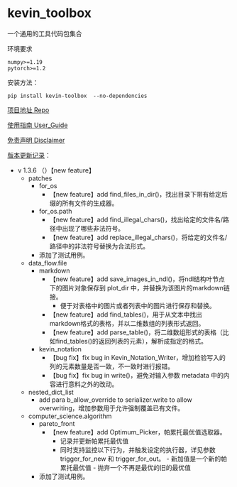 # kevin_toolbox

一个通用的工具代码包集合



环境要求

```shell
numpy>=1.19
pytorch>=1.2
```

安装方法：

```shell
pip install kevin-toolbox  --no-dependencies
```



[项目地址 Repo](https://github.com/cantbeblank96/kevin_toolbox)

[使用指南 User_Guide](./notes/User_Guide.md)

[免责声明 Disclaimer](./notes/Disclaimer.md)

[版本更新记录](./notes/Release_Record.md)：

- v 1.3.6 （）【new feature】
  - patches
    - for_os
      - 【new feature】add find_files_in_dir()，找出目录下带有给定后缀的所有文件的生成器。
    - for_os.path
      - 【new feature】add find_illegal_chars()，找出给定的文件名/路径中出现了哪些非法符号。
      - 【new feature】add replace_illegal_chars()，将给定的文件名/路径中的非法符号替换为合法形式。
    - 添加了测试用例。
  - data_flow.file
    - markdown
      - 【new feature】add save_images_in_ndl()，将ndl结构叶节点下的图片对象保存到 plot_dir 中，并替换为该图片的markdown链接。
        - 便于对表格中的图片或者列表中的图片进行保存和替换。
      - 【new feature】add find_tables()，用于从文本中找出markdown格式的表格，并以二维数组的列表形式返回。
      - 【new feature】add parse_table()，将二维数组形式的表格（比如find_tables()的返回列表的元素），解析成指定的格式。
    - kevin_notation
      - 【bug fix】fix bug in Kevin_Notation_Writer，增加检验写入的列的元素数量是否一致，不一致时进行报错。
      - 【bug fix】fix bug in write()，避免对输入参数 metadata 中的内容进行意料之外的改动。
  - nested_dict_list
    - add para b_allow_override to serializer.write to allow overwriting，增加参数用于允许强制覆盖已有文件。
  - computer_science.algorithm
    - pareto_front
      - 【new feature】add Optimum_Picker，帕累托最优值选取器。
        - 记录并更新帕累托最优值
        - 同时支持监控以下行为，并触发设定的执行器，详见参数 trigger_for_new 和 trigger_for_out。
                              - 新加值是一个新的帕累托最优值
                              - 抛弃一个不再是最优的旧的最优值
    - 添加了测试用例。
